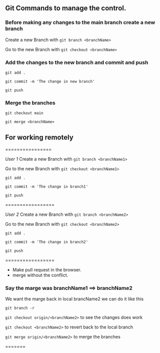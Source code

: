 ## Git Commands to manage the control.

### Before making any changes to the main branch create a new branch

Create a new Branch with `git branch <branchName>`

Go to the new Branch with `git checkout <branchName>`

### Add the changes to the new branch and commit and push

`git add .`

`git commit -m 'The change in new branch'`

`git push`

### Merge the branches

`git checkout main`

`git merge <branchName>`

## For working remotely

================

_User 1_
Create a new Branch with `git branch <branchName1>`

Go to the new Branch with `git checkout <branchName1>`

`git add .`

`git commit -m 'The change in branch1'`

`git push`

=================

_User 2_
Create a new Branch with `git branch <branchName2>`

Go to the new Branch with `git checkout <branchName2>`

`git add .`

`git commit -m 'The change in branch2'`

`git push`

=================

- Make pull request in the browser.
- merge without the conflict.

### Say the marge was branchName1 ==> branchName2

We want the marge back in local brancName2 we can do it like this

`git branch -r`

`git checkout origin/<branchName2>` to see the changes does work

`git checkout <branchName2>` to revert back to the local branch

`git merge origin/<branchName2>` to merge the branches

=======
